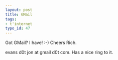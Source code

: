 ```yaml
---
layout: post
title: GMail
tags:
- t'internet
typo_id: 47
---
```

Got GMail?  I have! :-)  Cheers Rich.

evans d0t jon at gmail d0t com.
Has a nice ring to it.
